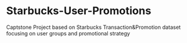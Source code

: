 # Starbucks-User-Promotions
Captstone Project based on Starbucks Transaction&amp;Promotion dataset focusing on user groups and promotional strategy 
